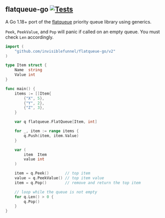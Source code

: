 ## flatqueue-go [![Tests](https://github.com/invisiblefunnel/flatqueue-go/actions/workflows/go.yml/badge.svg)](https://github.com/invisiblefunnel/flatqueue-go/actions/workflows/go.yml)

A Go 1.18+ port of the [flatqueue](https://github.com/mourner/flatqueue) priority queue library using generics.

`Peek`, `PeekValue`, and `Pop` will panic if called on an empty queue. You must check `Len` accordingly.

```go
import (
    "github.com/invisiblefunnel/flatqueue-go/v2"
)

type Item struct {
    Name  string
    Value int
}

func main() {
    items := []Item{
        {"X", 5},
        {"Y", 2},
        {"Z", 3},
    }

    var q flatqueue.FlatQueue[Item, int]

    for _, item := range items {
        q.Push(item, item.Value)
    }

    var (
        item  Item
        value int
    )

    item = q.Peek()       // top item
    value = q.PeekValue() // top item value
    item = q.Pop()        // remove and return the top item

    // loop while the queue is not empty
    for q.Len() > 0 {
        q.Pop()
    }
}
```
